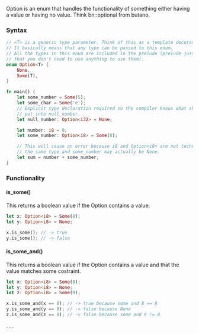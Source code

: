 Option is an enum that handles the functionality of something either having a value or having no value. Think bn::optional from butano.

### Syntax
```rust
// <T> is a generic type parameter. Think of this as a template decorator in cpp.
// It basically means that any type can be passed to this enum.
// All the types in this enum are included in the prelude (prelude just means 
// that you don't need to use anything to use them).
enum Option<T> {
	None,
	Some(T),
}

fn main() {
	let some_number = Some(5);
	let some_char = Some('e');
	// Explicit type declaration required so the compiler knows what should be
	// put into null_number.
	let null_number: Option<i32> = None;

	let number: i8 = 8;
	let some_number: Option<i8> = Some(8);

	// This will cause an error because i8 and Option<i8> are not technically of
	// the same type and some_number may actually be None.
	let sum = number + some_number;
}
```

### Functionality
#### is_some()
This returns a boolean value if the Option contains a value. 
```rust
let x: Option<i8> = Some(8);
let y: Option<i8> = None;

x.is_some(); // -> true
y.is_some(); // -> false
```

#### is_some_and()
This returns a boolean value if the Option contains a value and that the value matches some costraint.
```rust
let x: Option<i8> = Some(8);
let y: Option<i8> = None;
let z: Option<i8> = Some(9);

x.is_some_and(x == 8); // -> true because some and 8 == 8
y.is_some_and(y == 8); // -> false because None
z.is_some_and(z == 8); // -> false because some and 9 != 8
```

.
.
.

